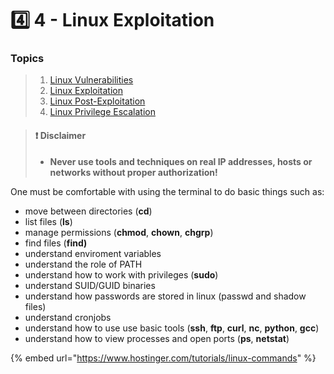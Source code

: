 # 4️⃣ 4 - Linux Exploitation

### Topics

> 1. [Linux Vulnerabilities](broken-reference)
> 2. [Linux Exploitation](broken-reference)
> 3. [Linux Post-Exploitation](broken-reference)
> 4. [Linux Privilege Escalation](broken-reference)

> #### ❗ Disclaimer
>
> * **Never use tools and techniques on real IP addresses, hosts or networks without proper authorization!**

One must be comfortable with using the terminal to do basic things such as:

* move between directories (**cd**)
* list files (**ls**)
* manage permissions (**chmod**, **chown**, **chgrp**)
* find files (**find)**
* understand enviroment variables
* understand the role of PATH
* understand how to work with privileges (**sudo**)
* understand SUID/GUID binaries
* understand how passwords are stored in linux (passwd and shadow files)
* understand cronjobs
* understand how to use use basic tools (**ssh**, **ftp**, **curl**, **nc**, **python**, **gcc**)
* understand how to view processes and open ports (**ps**, **netstat**)

{% embed url="https://www.hostinger.com/tutorials/linux-commands" %}
